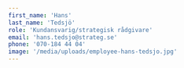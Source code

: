 ```yaml
---
first_name: 'Hans'
last_name: 'Tedsjö'
role: 'Kundansvarig/strategisk rådgivare'
email: 'hans.tedsjo@strateg.se'
phone: '070-184 44 04'
image: '/media/uploads/employee-hans-tedsjo.jpg'
---
```


